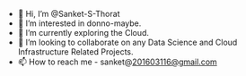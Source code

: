 - 👋 Hi, I’m @Sanket-S-Thorat
- 👀 I’m interested in donno-maybe.
- 🌱 I’m currently exploring the Cloud.
- 💞️ I’m looking to collaborate on any Data Science and Cloud Infrastructure Related Projects.
- 📫 How to reach me - sanket@201603116@gmail.com
